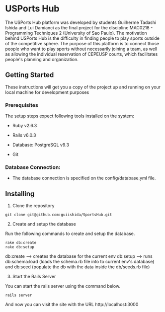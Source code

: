 # USPorts Hub

The USPorts Hub platform was developed by students Guilherme Tadashi Ishida and Lui Damianci as the final project for the discipline MAC0218 - Programming Techniques 2 (University of Sao Paulo). 
The motivation behind USPorts Hub is the difficulty in finding people to play sports outside of the competitive sphere. The purpose of this platform is to connect those people who want to play sports without necessarily joining a team, as well as allowing the individual reservation of CEPEUSP courts, which facilitates people's planning and organization.

## Getting Started

These instructions will get you a copy of the project up and running on your local machine for development purposes

### Prerequisites

The setup steps expect following tools installed on the system:

* Ruby v2.6.3

* Rails v6.0.3

* Database: PostgreSQL v9.3

* Git

### Database Connection:

* The database connection is specified on the config/database.yml file.

## Installing

1. Clone the repository

```
git clone git@github.com:guiishida/SportsHub.git
```

2. Create and setup the database

Run the following commands to create and setup the database.

```
rake db:create
rake db:setup
```

db:create --> creates the database for the current env
db:setup --> runs db:schema:load (loads the schema.rb file into to current env's database) and db:seed (populate the db with the data inside the db/seeds.rb file)

3. Start the Rails Server

You can start the rails server using the command below.

```
rails server
```

And now you can visit the site with the URL http://localhost:3000

